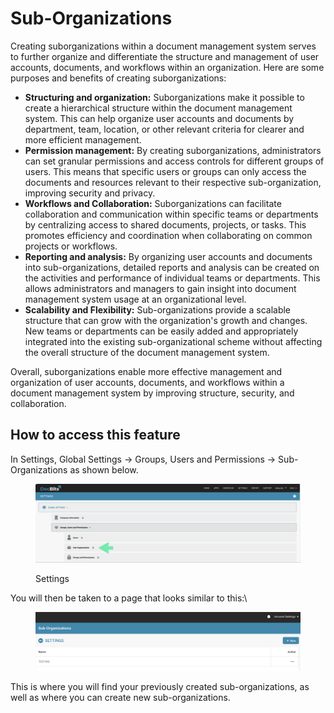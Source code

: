 # Sub-Organizations

Creating suborganizations within a document management system serves to further organize and differentiate the structure and management of user accounts, documents, and workflows within an organization. Here are some purposes and benefits of creating suborganizations:

* **Structuring and organization:** Suborganizations make it possible to create a hierarchical structure within the document management system. This can help organize user accounts and documents by department, team, location, or other relevant criteria for clearer and more efficient management.
* **Permission management:** By creating suborganizations, administrators can set granular permissions and access controls for different groups of users. This means that specific users or groups can only access the documents and resources relevant to their respective sub-organization, improving security and privacy.
* **Workflows and Collaboration:** Suborganizations can facilitate collaboration and communication within specific teams or departments by centralizing access to shared documents, projects, or tasks. This promotes efficiency and coordination when collaborating on common projects or workflows.
* **Reporting and analysis:** By organizing user accounts and documents into sub-organizations, detailed reports and analysis can be created on the activities and performance of individual teams or departments. This allows administrators and managers to gain insight into document management system usage at an organizational level.
* **Scalability and Flexibility:** Sub-organizations provide a scalable structure that can grow with the organization's growth and changes. New teams or departments can be easily added and appropriately integrated into the existing sub-organizational scheme without affecting the overall structure of the document management system.

Overall, suborganizations enable more effective management and organization of user accounts, documents, and workflows within a document management system by improving structure, security, and collaboration.

## How to access this feature

In Settings, Global Settings → Groups, Users and Permissions → Sub-Organizations as shown below.

<figure><img src="../../../../../.gitbook/assets/image (56).png" alt=""><figcaption><p>Settings</p></figcaption></figure>

You will then be taken to a page that looks similar to this:\


<figure><img src="../../../../../.gitbook/assets/image (58).png" alt=""><figcaption></figcaption></figure>

This is where you will find your previously created sub-organizations, as well as where you can create new sub-organizations.
